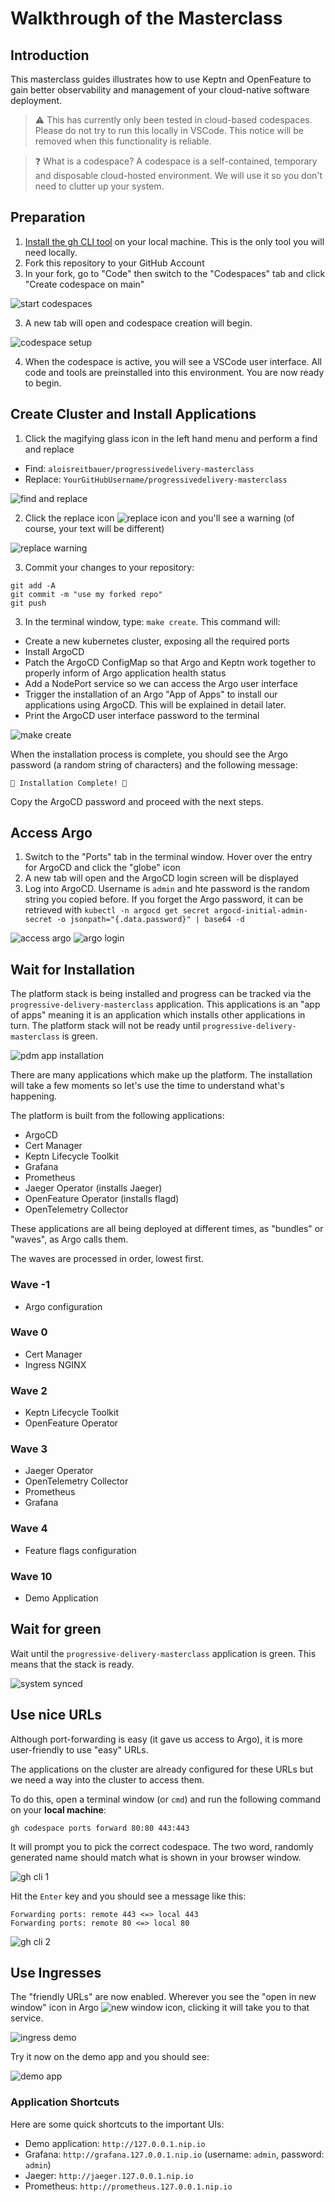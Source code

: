 # Walkthrough of the Masterclass

## Introduction

This masterclass guides illustrates how to use
Keptn and OpenFeature
to gain better observability and management
of your cloud-native software deployment.

> :warning:
> This has currently only been tested in cloud-based codespaces.
> Please do not try to run this locally in VSCode.
> This notice will be removed when this functionality is reliable.

> :question:
> What is a codespace?
> A codespace is a self-contained, temporary and disposable cloud-hosted environment.
> We will use it so you don't need to clutter up your system.

## Preparation

1. [Install the gh CLI tool](https://github.com/cli/cli#installation) on your local machine. This is the only tool you will need locally.
1. Fork this repository to your GitHub Account
2. In your fork, go to "Code" then switch to the "Codespaces" tab and click "Create codespace on main"

![start codespaces](assets/start-codespace.png)

3. A new tab will open and codespace creation will begin.

![codespace setup](assets/codespace-setup.png)

4. When the codespace is active, you will see a VSCode user interface. All code and tools are preinstalled into this environment. You are now ready to begin.

## Create Cluster and Install Applications

1. Click the magifying glass icon in the left hand menu and perform a find and replace
  - Find: `aloisreitbauer/progressivedelivery-masterclass`
  - Replace: `YourGitHubUsername/progressivedelivery-masterclass`

![find and replace](assets/find-replace.png)

2. Click the replace icon ![replace icon](assets/replace-icon.png) and you'll see a warning (of course, your text will be different)

![replace warning](assets/replace-warning.png)

3. Commit your changes to your repository:

```shell
git add -A
git commit -m "use my forked repo"
git push
```

3. In the terminal window, type: `make create`. This command will:
  - Create a new kubernetes cluster, exposing all the required ports
  - Install ArgoCD
  - Patch the ArgoCD ConfigMap so that Argo and Keptn work together to properly inform of Argo application health status
  - Add a NodePort service so we can access the Argo user interface
  - Trigger the installation of an Argo "App of Apps" to install our applications using ArgoCD. This will be explained in detail later.
  - Print the ArgoCD user interface password to the terminal

![make create](assets/make-create.png)

When the installation process is complete, you should see the Argo password (a random string of characters) and the following message:

```shell
🎉 Installation Complete! 🎉
```

Copy the ArgoCD password and proceed with the next steps.

## Access Argo

1. Switch to the "Ports" tab in the terminal window. Hover over the entry for ArgoCD and click the "globe" icon
1. A new tab will open and the ArgoCD login screen will be displayed
1. Log into ArgoCD. Username is `admin` and hte password is the random string you copied before.
   If you forget the Argo password, it can be retrieved with `kubectl -n argocd get secret argocd-initial-admin-secret -o jsonpath="{.data.password}" | base64 -d`

![access argo](assets/access-argo.png)
![argo login](assets/argo-login.png)

## Wait for Installation

The platform stack is being installed and progress can be tracked via the `progressive-delivery-masterclass` application. This applications is an "app of apps" meaning it is an application which installs other applications in turn. The platform stack will not be ready until `progressive-delivery-masterclass` is green.

![pdm app installation](assets/pdm-argo-installing.png)

There are many applications which make up the platform. The installation will take a few moments so let's use the time to understand what's happening.

The platform is built from the following applications:

- ArgoCD
- Cert Manager
- Keptn Lifecycle Toolkit
- Grafana
- Prometheus
- Jaeger Operator (installs Jaeger)
- OpenFeature Operator (installs flagd)
- OpenTelemetry Collector

These applications are all being deployed at different times, as "bundles" or "waves", as Argo calls them.

The waves are processed in order, lowest first.

### Wave -1
- Argo configuration

### Wave 0
- Cert Manager
- Ingress NGINX

### Wave 2
- Keptn Lifecycle Toolkit
- OpenFeature Operator

### Wave 3
- Jaeger Operator
- OpenTelemetry Collector
- Prometheus
- Grafana

### Wave 4
- Feature flags configuration

### Wave 10
- Demo Application

## Wait for green

Wait until the `progressive-delivery-masterclass` application is green. This means that the stack is ready.

![system synced](assets/pdm-synced.png)

## Use nice URLs

Although port-forwarding is easy (it gave us access to Argo), it is more user-friendly to use "easy" URLs.

The applications on the cluster are already configured for these URLs but we need a way into the cluster to access them.

To do this, open a terminal window (or `cmd`) and run the following command on your **local machine**:

```shell
gh codespace ports forward 80:80 443:443
```

It will prompt you to pick the correct codespace. The two word, randomly generated name should match what is shown in your browser window.

![gh cli 1](assets/gh-cli-1.png)

Hit the `Enter` key and you should see a message like this:

```shell
Forwarding ports: remote 443 <=> local 443
Forwarding ports: remote 80 <=> local 80
```

![gh cli 2](assets/gh-cli-2.png)

## Use Ingresses

The "friendly URLs" are now enabled. Wherever you see the "open in new window" icon in Argo ![new window icon](assets/new-window-icon.png), clicking it will take you to that service.

![ingress demo](assets/ingress-demo.png)

Try it now on the demo app and you should see:

![demo app](assets/demo-app-1.png)

### Application Shortcuts

Here are some quick shortcuts to the important UIs:
- Demo application: `http://127.0.0.1.nip.io`
- Grafana: `http://grafana.127.0.0.1.nip.io` (username: `admin`, password: `admin`)
- Jaeger: `http://jaeger.127.0.0.1.nip.io`
- Prometheus: `http://prometheus.127.0.0.1.nip.io`
